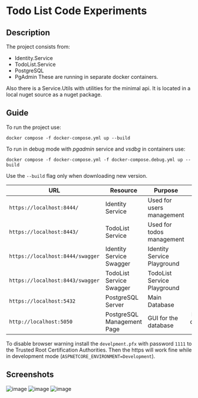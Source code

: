 # Todo List Code Experiments

## Description
The project consists from:
 - Identity.Service
 - TodoList.Service
 - PostgreSQL
 - PgAdmin
These are running in separate docker containers.

Also there is a Service.Utils with utilities for the minimal api.
It is located in a local nuget source as a nuget package.

## Guide
To run the project use:
```
docker compose -f docker-compose.yml up --build
```
To run in debug mode with *pgadmin* service and *vsdbg* in containers use:
```
docker compose -f docker-compose.yml -f docker-compose.debug.yml up --build
```
Use the `--build` flag only when downloading new version.

|**URL**|**Resource**|**Purpose**|**Comment**|**User**|**Password**|
|-------|------------|-----------|:---------:|:------:|:----------:|
|`https://localhost:8444/`|Identity Service|Used for users management|-|-|-|
|`https://localhost:8443/`|TodoList Service|Used for todos management|-|-|-|
|`https://localhost:8444/swagger`|Identity Service Swagger|Identity Service Playground|-|-|-|
|`https://localhost:8443/swagger`|TodoList Service Swagger|TodoList Service Playground|-|-|-|
|`https://localhost:5432`|PostgreSQL Server|Main Database|-|`postgres`|`postgres`|
|`http://localhost:5050`|PostgreSQL Management Page|GUI for the database|Runs only in development mode|`admin@admin.com`|`admin`|

To disable browser warning install the `develpment.pfx` with password `1111` to the Trusted Root Certification Authorities. Then the https will work fine while in development mode (`ASPNETCORE_ENVIRONMENT=Development`).

## Screenshots

![image](https://github.com/user-attachments/assets/e75aa1cc-b4b8-4c41-a7a3-085ed14fc1e0)
![image](https://github.com/user-attachments/assets/72f90a7e-35cd-45e7-85d8-612efc688052)
![image](https://github.com/user-attachments/assets/303c0fae-793d-440a-bf86-f4f7477343bb)
